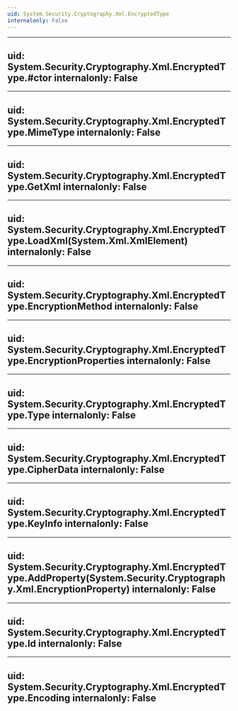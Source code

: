 ```yaml
---
uid: System.Security.Cryptography.Xml.EncryptedType
internalonly: False
---
```


---
uid: System.Security.Cryptography.Xml.EncryptedType.#ctor
internalonly: False
---

---
uid: System.Security.Cryptography.Xml.EncryptedType.MimeType
internalonly: False
---

---
uid: System.Security.Cryptography.Xml.EncryptedType.GetXml
internalonly: False
---

---
uid: System.Security.Cryptography.Xml.EncryptedType.LoadXml(System.Xml.XmlElement)
internalonly: False
---

---
uid: System.Security.Cryptography.Xml.EncryptedType.EncryptionMethod
internalonly: False
---

---
uid: System.Security.Cryptography.Xml.EncryptedType.EncryptionProperties
internalonly: False
---

---
uid: System.Security.Cryptography.Xml.EncryptedType.Type
internalonly: False
---

---
uid: System.Security.Cryptography.Xml.EncryptedType.CipherData
internalonly: False
---

---
uid: System.Security.Cryptography.Xml.EncryptedType.KeyInfo
internalonly: False
---

---
uid: System.Security.Cryptography.Xml.EncryptedType.AddProperty(System.Security.Cryptography.Xml.EncryptionProperty)
internalonly: False
---

---
uid: System.Security.Cryptography.Xml.EncryptedType.Id
internalonly: False
---

---
uid: System.Security.Cryptography.Xml.EncryptedType.Encoding
internalonly: False
---
